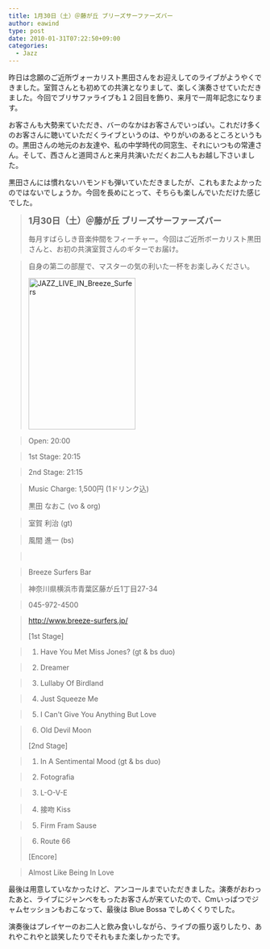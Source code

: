 ```yaml
---
title: 1月30日（土）＠藤が丘 ブリーズサーファーズバー
author: eawind
type: post
date: 2010-01-31T07:22:50+09:00
categories:
  - Jazz
---
```

昨日は念願のご近所ヴォーカリスト黒田さんをお迎えしてのライブがようやくできました。室賀さんとも初めての共演となりまして、楽しく演奏させていただきました。今回でブリサファライブも１２回目を飾り、来月で一周年記念になります。

お客さんも大勢来ていただき、バーのなかはお客さんでいっぱい。これだけ多くのお客さんに聴いていただくライブというのは、やりがいのあるところというもの。黒田さんの地元のお友達や、私の中学時代の同窓生、それにいつもの常連さん。そして、西さんと道岡さんと来月共演いただくお二人もお越し下さいました。

黒田さんには慣れないハモンドも弾いていただきましたが、これもまたよかったのではないでしょうか。今回を長めにとって、そちらも楽しんでいただけた感じでした。

> <big><strong>1月30日（土）＠藤が丘 ブリーズサーファーズバー</strong></big>
>
> 毎月すばらしき音楽仲間をフィーチャー。今回はご近所ボーカリスト黒田さんと、お初の共演室賀さんのギターでお届け。

> 自身の第二の部屋で、マスターの気の利いた一杯をお楽しみください。
>
> <span class="mt-enclosure mt-enclosure-image" style="display: inline;"><a href="/img/wp/2010/01/JAZZ_LIVE_IN_Breeze_Surfers-.jpg"><img class="alignnone size-medium wp-image-884" src="/img/wp/2010/01/JAZZ_LIVE_IN_Breeze_Surfers--212x300.jpg" alt="JAZZ_LIVE_IN_Breeze_Surfers" width="212" height="300" srcset="/img/wp/2010/01/JAZZ_LIVE_IN_Breeze_Surfers--212x300.jpg 212w, /img/wp/2010/01/JAZZ_LIVE_IN_Breeze_Surfers--724x1024.jpg 724w, /img/wp/2010/01/JAZZ_LIVE_IN_Breeze_Surfers-.jpg 1191w" sizes="(max-width: 212px) 100vw, 212px" /></a></span>

> Open: 20:00

> 1st Stage: 20:15

> 2nd Stage: 21:15

> Music Charge: 1,500円 (1ドリンク込)
>
> 黒田 なおこ (vo & org)

> 室賀 利治 (gt)

> 風間 進一 (bs)

> <br clear="all" />

> Breeze Surfers Bar

> 神奈川県横浜市青葉区藤が丘1丁目27-34

> 045-972-4500

> http://www.breeze-surfers.jp/
>
> [1st Stage]

> 1. Have You Met Miss Jones? (gt & bs duo)

> 2. Dreamer

> 3. Lullaby Of Birdland

> 4. Just Squeeze Me

> 5. I Can't Give You Anything But Love

> 6. Old Devil Moon
>
> [2nd Stage]

> 1. In A Sentimental Mood (gt & bs duo)

> 2. Fotografia

> 3. L-O-V-E

> 4. 接吻 Kiss

> 5. Firm Fram Sause

> 6. Route 66
>
> [Encore]

> Almost Like Being In Love

最後は用意していなかったけど、アンコールまでいただきました。演奏がおわったあと、ライブにジャンベをもったお客さんが来ていたので、Cmいっぱつでジャムセッションもおこなって、最後は Blue Bossa でしめくくりでした。

演奏後はプレイヤーのお二人と飲み食いしながら、ライブの振り返りしたり、あれやこれやと談笑したりでそれもまた楽しかったです。
